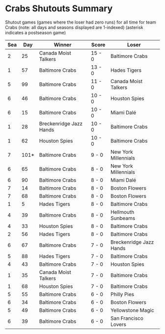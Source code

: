# Crabs Shutouts Summary



Shutout games (games where the loser had zero runs) for all time for team Crabs (note: all days and seasons displayed are 1-indexed) (asterisk indicates a postseason game)


| Sea | Day | Winner | Score | Loser | 
| ------ |------ |------ |------ |------ |
| 2 | 25 | Canada Moist Talkers | 15 - 0 | Baltimore Crabs | 
| 1 | 57 | Baltimore Crabs | 13 - 0 | Hades Tigers | 
| 5 | 99 | Baltimore Crabs | 11 - 0 | Canada Moist Talkers | 
| 6 | 46 | Baltimore Crabs | 10 - 0 | Houston Spies | 
| 6 | 15 | Baltimore Crabs | 10 - 0 | Miami Dalé | 
| 1 | 28 | Breckenridge Jazz Hands | 10 - 0 | Baltimore Crabs | 
| 1 | 62 | Houston Spies | 10 - 0 | Baltimore Crabs | 
| 7 | 101* | Baltimore Crabs | 9 - 0 | New York Millennials | 
| 6 | 65 | Baltimore Crabs | 8 - 0 | New York Millennials | 
| 6 | 90 | Baltimore Crabs | 8 - 0 | Miami Dalé | 
| 7 | 14 | Baltimore Crabs | 8 - 0 | Boston Flowers | 
| 7 | 68 | Baltimore Crabs | 8 - 0 | Boston Flowers | 
| 1 | 5 | Hades Tigers | 8 - 0 | Baltimore Crabs | 
| 4 | 39 | Baltimore Crabs | 8 - 0 | Hellmouth Sunbeams | 
| 4 | 33 | Houston Spies | 8 - 0 | Baltimore Crabs | 
| 2 | 56 | Hades Tigers | 8 - 0 | Baltimore Crabs | 
| 6 | 67 | Baltimore Crabs | 7 - 0 | Breckenridge Jazz Hands | 
| 5 | 88 | Hades Tigers | 7 - 0 | Baltimore Crabs | 
| 4 | 43 | Baltimore Crabs | 7 - 0 | Houston Spies | 
| 1 | 35 | Canada Moist Talkers | 7 - 0 | Baltimore Crabs | 
| 1 | 68 | Houston Spies | 7 - 0 | Baltimore Crabs | 
| 5 | 55 | Baltimore Crabs | 6 - 0 | Philly Pies | 
| 6 | 34 | Baltimore Crabs | 6 - 0 | Boston Flowers | 
| 5 | 49 | Baltimore Crabs | 6 - 0 | Yellowstone Magic | 
| 6 | 39 | Baltimore Crabs | 6 - 0 | San Francisco Lovers | 


